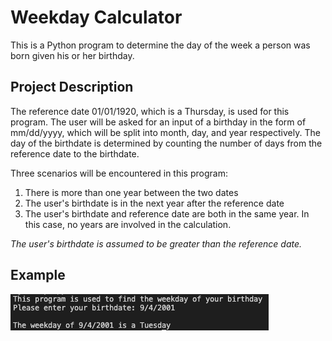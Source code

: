 # Weekday Calculator
This is a Python program to determine the day of the week a person was born given his or her birthday. 

## Project Description
The reference date 01/01/1920, which is a Thursday, is used for this program. The user will be asked for an input of a birthday in the form of mm/dd/yyyy, which will be split into month, day, and year respectively. The day of the birthdate is determined by counting the number of days from the reference date to the birthdate. 

Three scenarios will be encountered in this program:
1. There is more than one year between the two dates
2. The user's birthdate is in the next year after the reference date
3. The user's birthdate and reference date are both in the same year. In this case, no years are involved in the calculation.

*The user's birthdate is assumed to be greater than the reference date.*

## Example
![](output.png)

